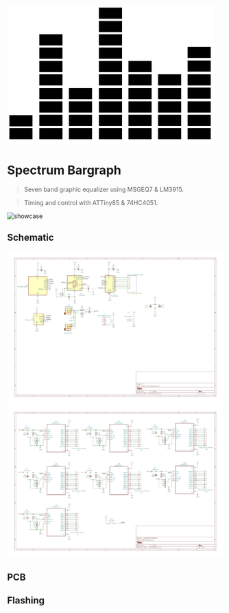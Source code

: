 ![equalizer](https://raw.githubusercontent.com/Muoshy/Spectrum-Bargraph/master/img/equalizer.png)
# Spectrum Bargraph
 > Seven band graphic equalizer using MSGEQ7 & LM3915.
 
 > Timing and control with ATTiny85 & 74HC4051.
 
 ![showcase](img/showcase.gif)
 
## Schematic
 ![](https://raw.githubusercontent.com/Muoshy/Spectrum-Bargraph/master/img/schematic_1.jpg)
 ![](https://raw.githubusercontent.com/Muoshy/Spectrum-Bargraph/master/img/schematic_2.jpg) 
## PCB

## Flashing

